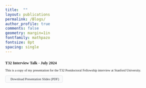 ```yaml
---
title:  ""
layout: publications
permalink: /Blogs/
author_profile: true
comments: false
geometry: margin=1in
fontfamily: mathpazo
fontsize: 8pt
spacing: single
---
```


<div style="font-family:Times New Roman; font-size:0.75em; margin: 2em 0;">
    <h3 style="font-size: 1.2em; margin-bottom: 0.5em;">T32 Interview Talk - July 2024</h3>
    <p style="margin-bottom: 1em;">This is a copy of my presentation for the T32 Postdoctoral Fellowship interview at Stanford University.</p>
    <p><a href="/assets/images/yy/T32-slides.pdf" download style="text-decoration: none; display: inline-block; padding: 0.5em 1em; background-color: #f8f9fa; border: 1px solid #dee2e6; border-radius: 4px; color: #212529;">
        <i class="fas fa-download" style="margin-right: 0.5em;"></i>Download Presentation Slides (PDF)
    </a></p>
</div>



